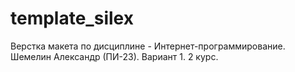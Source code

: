 # template_silex
Верстка макета по дисциплине - Интернет-программирование.
Шемелин Александр (ПИ-23). 
Вариант 1.
2 курс.
